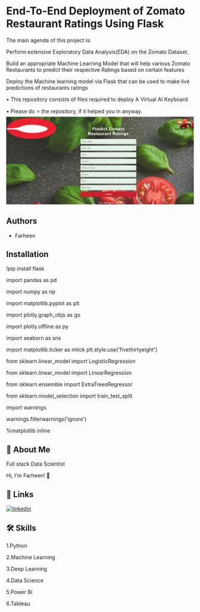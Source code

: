 
# End-To-End Deployment of Zomato Restaurant Ratings Using Flask

The main agenda of this project is:

Perform extensive Exploratory Data Analysis(EDA) on the Zomato Dataset.

Build an appropriate Machine Learning Model that will help various Zomato Restaurants to predict their respective Ratings based on certain features

Deploy the Machine learning model via Flask that can be used to make live predictions of restaurants ratings



• This repository consists of files required to deploy A Virtual AI Keyboard

• Please do ⭐ the repository, if it helped you in anyway.
![Logo](https://github.com/Farheen-Arsalan/Zomato-Restaurant-Ratings/blob/main/Zomato-price-prediction.png?raw=true)


## Authors

- Farheen


## Installation


!pip install flask

import pandas as pd

import numpy as np

import matplotlib.pyplot as plt

import plotly.graph_objs as go

import plotly.offline as py

import seaborn as sns


import matplotlib.ticker as mtick
plt.style.use('fivethirtyeight')

from sklearn.linear_model import LogisticRegression

from sklearn.linear_model import LinearRegression

from sklearn.ensemble import  ExtraTreesRegressor

from sklearn.model_selection import train_test_split

import warnings

warnings.filterwarnings('ignore')

%matplotlib inline








## 🚀 About Me
Full stack Data Scientist

Hi, I'm Farheen! 👋


## 🔗 Links
[![linkedin](https://img.shields.io/badge/linkedin-0A66C2?style=for-the-badge&logo=linkedin&logoColor=white)](https://www.linkedin.com/in/farheen-shaukat-83a7b9b6)


## 🛠 Skills
1.Python

2.Machine Learning

3.Deep Learning

4.Data Science

5.Power Bi

6.Tableau

